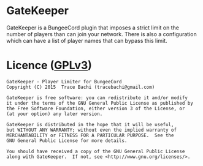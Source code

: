 # GateKeeper
GateKeeper is a BungeeCord plugin that imposes a strict limit on the number
of players than can join your network. There is also a configuration which 
can have a list of player names that can bypass this limit.

# Licence ([GPLv3](http://www.gnu.org/licenses/gpl-3.0.en.html))
```
GateKeeper - Player Limiter for BungeeCord
Copyright (C) 2015  Trace Bachi (tracebachi@gmail.com)

GateKeeper is free software: you can redistribute it and/or modify
it under the terms of the GNU General Public License as published by
the Free Software Foundation, either version 3 of the License, or
(at your option) any later version.

GateKeeper is distributed in the hope that it will be useful,
but WITHOUT ANY WARRANTY; without even the implied warranty of
MERCHANTABILITY or FITNESS FOR A PARTICULAR PURPOSE.  See the
GNU General Public License for more details.

You should have received a copy of the GNU General Public License
along with GateKeeper.  If not, see <http://www.gnu.org/licenses/>.
```
